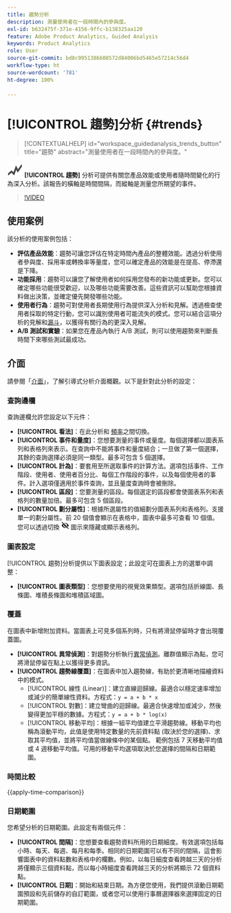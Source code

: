 ```yaml
---
title: 趨勢分析
description: 測量使用者在一段時間內的參與度。
exl-id: b632475f-371e-4156-9ffc-b138325aa120
feature: Adobe Product Analytics, Guided Analysis
keywords: Product Analytics
role: User
source-git-commit: bd8c9951386608572d84006bd5465e57214c56d4
workflow-type: ht
source-wordcount: '781'
ht-degree: 100%

---
```


# [!UICONTROL 趨勢]分析 {#trends}

<!-- markdownlint-disable MD034 -->

>[!CONTEXTUALHELP]
>id="workspace_guidedanalysis_trends_button"
>title="趨勢"
>abstract="測量使用者在一段時間內的參與度。"

<!-- markdownlint-enable MD034 -->

![GraphTrend](/help/assets/icons/GraphTrend.svg) **[!UICONTROL 趨勢]** 分析可提供有關您產品效能或使用者隨時間變化的行為深入分析。該報告的橫軸是時間間隔，而縱軸是測量您所期望的事件。


>[!VIDEO](https://video.tv.adobe.com/v/3421666/?quality=12&learn=on)

## 使用案例

該分析的使用案例包括：

* **評估產品效能**：趨勢可讓您評估在特定時間內產品的整體效能。透過分析使用者參與度、採用率或轉換率等量度，您可以確定產品的效能是在提高、停滯還是下降。
* **功能採用**：趨勢可以讓您了解使用者如何採用您發布的新功能或更新。您可以確定哪些功能很受歡迎，以及哪些功能需要改善。這些資訊可以幫助您根據資料做出決策，並確定優先開發哪些功能。
* **使用者行為**：趨勢可對使用者長期使用行為提供深入分析和見解。透過檢查使用者採取的特定行動，您可以識別使用者可能流失的模式。您可以結合這項分析的見解和[漏斗](funnel.md)，以獲得有關行為的更深入見解。
* **A/B 測試和實驗**：如果您在產品內執行 A/B 測試，則可以使用趨勢來判斷長時間下來哪些測試最成功。

## 介面

請參閱「[介面](../overview.md#interface)」，了解引導式分析介面概觀。以下是針對此分析的設定：

### 查詢邊欄

查詢邊欄允許您設定以下元件：

* **[!UICONTROL 看法]**：在此分析和 [頻率](frequency.md)之間切換。
* **[!UICONTROL 事件和量度]**：您想要測量的事件或量度。每個選擇都以圖表系列和表格列來表示。在查詢中不能將事件和量度結合；一旦做了第一個選擇，其餘的查詢選擇必須是同一類型。最多可包含 5 個選擇。
* **[!UICONTROL 計為]**：要套用至所選取事件的計算方法。選項包括事件、工作階段、使用者、使用者百分比、每個工作階段的事件，以及每個使用者的事件。計入選項僅適用於事件查詢，並且量度查詢時會被刪除。
* **[!UICONTROL 區段]**：您要測量的區段。每個選定的區段都會使圖表系列和表格列的數量加倍。最多可包含 5 個區段。
* **[!UICONTROL 劃分屬性]**：根據所選屬性的值細劃分圖表系列和表格列。支援單一的劃分屬性。前 20 個值會顯示在表格中，圖表中最多可查看 10 個值。您可以透過切換 ![顯示隱藏圖示](../assets/hide-in-chart.png) 圖示來隱藏或顯示表格列。

### 圖表設定

[!UICONTROL 趨勢]分析提供以下圖表設定；此設定可在圖表上方的選單中調整：

* **[!UICONTROL 圖表類型]**：您想要使用的視覺效果類型。選項包括折線圖、長條圖、堆積長條圖和堆積區域圖。

### 覆蓋

在圖表中新增附加資料。當圖表上可見多個系列時，只有將滑鼠停留時才會出現覆蓋圖。

* **[!UICONTROL 異常偵測]**：對趨勢分析執行[異常偵測](/help/analysis-workspace/c-anomaly-detection/anomaly-detection.md)。離群值顯示為點，您可將滑鼠停留在點上以獲得更多資訊。
* **[!UICONTROL 趨勢線覆蓋]**：在圖表中加入趨勢線，有助於更清晰地描繪資料中的模式。
   * [!UICONTROL 線性 (Linear)]：建立直線迴歸線。最適合以穩定速率增加或減少的簡單線性資料。方程式：`y = a + b * x`
   * [!UICONTROL 對數]：建立彎曲的迴歸線。最適合快速增加或減少，然後變得更加平穩的數據。方程式：`y = a + b * log(x)`
   * [!UICONTROL 移動平均]：根據一組平均值建立平滑趨勢線。移動平均也稱為滾動平均，此值是使用特定數量的先前資料點 (取決於您的選擇)、求取其平均值，並將平均值當做線條中的某個點。 範例包括 7 天移動平均值或 4 週移動平均值。可用的移動平均選項取決於您選擇的間隔和日期範圍。

### 時間比較

{{apply-time-comparison}}


### 日期範圍

您希望分析的日期範圍。此設定有兩個元件：

* **[!UICONTROL 間隔]**：您想要查看趨勢資料所用的日期細度。有效選項包括每小時、每天、每週、每月和每季。相同的日期範圍可以有不同的間隔，這會影響圖表中的資料點數和表格中的欄數。例如，以每日細度查看跨越三天的分析將僅顯示三個資料點，而以每小時細度查看跨越三天的分析將顯示 72 個資料點。
* **[!UICONTROL 日期]**：開始和結束日期。為方便您使用，我們提供滾動日期範圍預設和先前儲存的自訂範圍，或者您可以使用行事曆選擇器來選擇固定的日期範圍。


<!--

## Example

See below for an example of the analysis.

![Trends compare](../assets/trends-compare.png)

-->